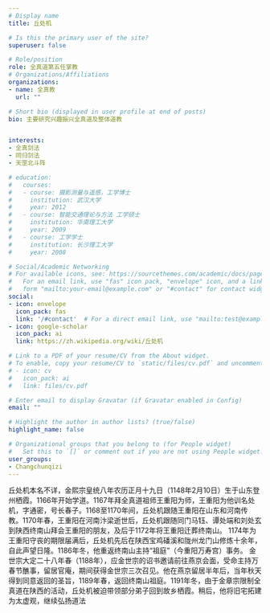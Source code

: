 ```yaml
---
# Display name
title: 丘处机

# Is this the primary user of the site?
superuser: false

# Role/position
role: 全真道第五任掌教
# Organizations/Affiliations
organizations:
- name: 全真教
  url: ""

# Short bio (displayed in user profile at end of posts)
bio: 主要研究兴趣振兴全真道及整体道教


interests:
- 全真剑法
- 同归剑法
- 天罡北斗阵

# education:
#   courses:
#   - course: 摄影测量与遥感，工学博士
#     institution: 武汉大学
#     year: 2012
#   - course: 智能交通理论与方法 工学硕士
#     institution: 华南理工大学
#     year: 2009
#   - course: 工学学士
#     institution: 长沙理工大学
#     year: 2008

# Social/Academic Networking
# For available icons, see: https://sourcethemes.com/academic/docs/page-builder/#icons
#   For an email link, use "fas" icon pack, "envelope" icon, and a link in the
#   form "mailto:your-email@example.com" or "#contact" for contact widget.
social:
- icon: envelope
  icon_pack: fas
  link: '/#contact'  # For a direct email link, use "mailto:test@example.org".
- icon: google-scholar
  icon_pack: ai
  link: https://zh.wikipedia.org/wiki/丘处机

# Link to a PDF of your resume/CV from the About widget.
# To enable, copy your resume/CV to `static/files/cv.pdf` and uncomment the lines below.
# - icon: cv
#   icon_pack: ai
#   link: files/cv.pdf

# Enter email to display Gravatar (if Gravatar enabled in Config)
email: ""

# Highlight the author in author lists? (true/false)
highlight_name: false

# Organizational groups that you belong to (for People widget)
#   Set this to `[]` or comment out if you are not using People widget.
user_groups:
- Changchunqizi
---
```


丘处机本名不详，金熙宗皇统八年农历正月十九日（1148年2月10日）生于山东登州栖霞。1166年开始学道。1167年拜全真道祖师王重阳为师，王重阳为他训名处机，字通密，号长春子。1168至1170年间，丘处机跟随王重阳在山东和河南传教。1170年春，王重阳在河南汴梁逝世后，丘处机跟随同门马钰、谭处端和刘处玄到陕西终南山拜会王重阳的朋友，及后于1172年将王重阳迁葬终南山。
1174年为王重阳守丧的期限届满后，丘处机先后在陕西宝鸡磻溪和陇州龙门山修炼十余年，自此声望日隆。1186年冬，他重返终南山主持“祖庭”（今重阳万寿宫）事务。
金世宗大定二十八年春（1188年），应金世宗的诏书邀请前往燕京会面，受命主持万春节醮事，留居官庵，期间获得金世宗三次召见。他在燕京留居半年后，当年秋天得到同意返回的圣旨，1189年春，返回终南山祖庭。1191年冬，由于金章宗限制全真道在陕西的活动，丘处机被迫带领部分弟子回到故乡栖霞。稍后，他将旧宅拓建为太虚观，继续弘扬道法